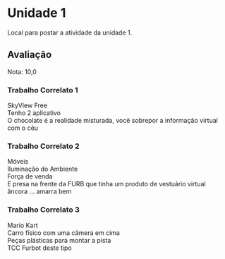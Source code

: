 # Unidade 1

Local para postar a atividade da unidade 1.  

## Avaliação

Nota: 10,0  

### Trabalho Correlato 1

SkyView Free  
Tenho 2 aplicativo  
O chocolate é a realidade misturada, você sobrepor a informação virtual com o céu  

### Trabalho Correlato 2

Móveis  
Iluminação do Ambiente  
Força de venda  
E presa na frente da FURB que tinha um produto de vestuário virtual  
âncora ... amarra bem  

### Trabalho Correlato 3

Mario Kart  
Carro físico com uma câmera em cima  
Peças plásticas para montar a pista  
TCC Furbot deste tipo  
